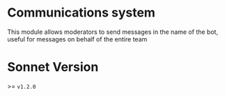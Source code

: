 # Communications system 
This module allows moderators to send messages in the name of the bot, useful for messages on behalf of the entire team
# Sonnet Version
 \>= `v1.2.0`
